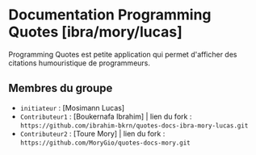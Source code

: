 # Documentation Programming Quotes [ibra/mory/lucas]

Programming Quotes est petite application qui permet d'afficher des citations humouristique de programmeurs. 

## Membres du groupe

- `initiateur` : [Mosimann Lucas]
- `Contributeur1` : [Boukernafa Ibrahim] | lien du fork : `https://github.com/ibrahim-bkrn/quotes-docs-ibra-mory-lucas.git` 
- `Contributeur2` : [Toure Mory] | lien du fork : `https://github.com/MoryGio/quotes-docs-mory.git`



